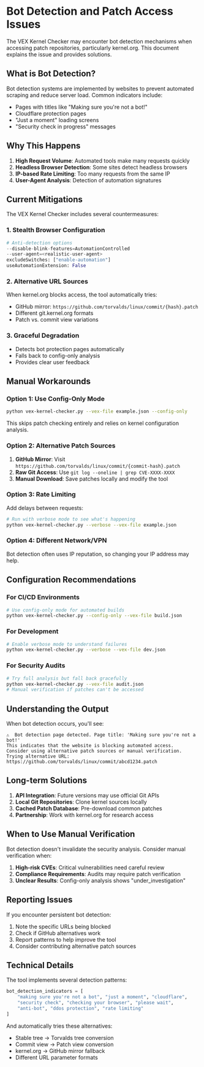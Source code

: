 # Bot Detection and Patch Access Issues

The VEX Kernel Checker may encounter bot detection mechanisms when accessing patch repositories, particularly kernel.org. This document explains the issue and provides solutions.

## What is Bot Detection?

Bot detection systems are implemented by websites to prevent automated scraping and reduce server load. Common indicators include:

- Pages with titles like "Making sure you're not a bot!"
- Cloudflare protection pages
- "Just a moment" loading screens
- "Security check in progress" messages

## Why This Happens

1. **High Request Volume**: Automated tools make many requests quickly
2. **Headless Browser Detection**: Some sites detect headless browsers
3. **IP-based Rate Limiting**: Too many requests from the same IP
4. **User-Agent Analysis**: Detection of automation signatures

## Current Mitigations

The VEX Kernel Checker includes several countermeasures:

### 1. Stealth Browser Configuration
```python
# Anti-detection options
--disable-blink-features=AutomationControlled
--user-agent=<realistic-user-agent>
excludeSwitches: ["enable-automation"]
useAutomationExtension: False
```

### 2. Alternative URL Sources
When kernel.org blocks access, the tool automatically tries:
- GitHub mirror: `https://github.com/torvalds/linux/commit/{hash}.patch`
- Different git.kernel.org formats
- Patch vs. commit view variations

### 3. Graceful Degradation
- Detects bot protection pages automatically
- Falls back to config-only analysis
- Provides clear user feedback

## Manual Workarounds

### Option 1: Use Config-Only Mode
```bash
python vex-kernel-checker.py --vex-file example.json --config-only
```
This skips patch checking entirely and relies on kernel configuration analysis.

### Option 2: Alternative Patch Sources
1. **GitHub Mirror**: Visit `https://github.com/torvalds/linux/commit/{commit-hash}.patch`
2. **Raw Git Access**: Use `git log --oneline | grep CVE-XXXX-XXXX`
3. **Manual Download**: Save patches locally and modify the tool

### Option 3: Rate Limiting
Add delays between requests:
```bash
# Run with verbose mode to see what's happening
python vex-kernel-checker.py --verbose --vex-file example.json
```

### Option 4: Different Network/VPN
Bot detection often uses IP reputation, so changing your IP address may help.

## Configuration Recommendations

### For CI/CD Environments
```bash
# Use config-only mode for automated builds
python vex-kernel-checker.py --config-only --vex-file build.json
```

### For Development
```bash
# Enable verbose mode to understand failures
python vex-kernel-checker.py --verbose --vex-file dev.json
```

### For Security Audits
```bash
# Try full analysis but fall back gracefully
python vex-kernel-checker.py --vex-file audit.json
# Manual verification if patches can't be accessed
```

## Understanding the Output

When bot detection occurs, you'll see:
```
⚠️  Bot detection page detected. Page title: 'Making sure you're not a bot!'
This indicates that the website is blocking automated access.
Consider using alternative patch sources or manual verification.
Trying alternative URL: https://github.com/torvalds/linux/commit/abcd1234.patch
```

## Long-term Solutions

1. **API Integration**: Future versions may use official Git APIs
2. **Local Git Repositories**: Clone kernel sources locally
3. **Cached Patch Database**: Pre-download common patches
4. **Partnership**: Work with kernel.org for research access

## When to Use Manual Verification

Bot detection doesn't invalidate the security analysis. Consider manual verification when:

1. **High-risk CVEs**: Critical vulnerabilities need careful review
2. **Compliance Requirements**: Audits may require patch verification
3. **Unclear Results**: Config-only analysis shows "under_investigation"

## Reporting Issues

If you encounter persistent bot detection:

1. Note the specific URLs being blocked
2. Check if GitHub alternatives work
3. Report patterns to help improve the tool
4. Consider contributing alternative patch sources

## Technical Details

The tool implements several detection patterns:
```python
bot_detection_indicators = [
    "making sure you're not a bot", "just a moment", "cloudflare", 
    "security check", "checking your browser", "please wait",
    "anti-bot", "ddos protection", "rate limiting"
]
```

And automatically tries these alternatives:
- Stable tree → Torvalds tree conversion
- Commit view → Patch view conversion  
- kernel.org → GitHub mirror fallback
- Different URL parameter formats
